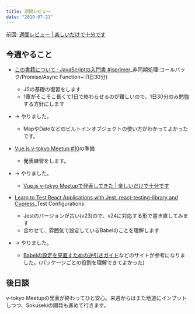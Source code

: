 ```yaml
---
title: 週間レビュー
date: "2019-07-21"
---
```


前回: [週間レビュー | 楽しいだけで十分です](https://yinm.info/20190714/)

## 今週やること
- [この書籍について · JavaScriptの入門書 #jsprimer](https://jsprimer.net/)_非同期処理:コールバック/Promise/Async Function~ (1日30分) 
  - JSの基礎の復習をします
  - 1章がそこそこ長くて1日で終わらせるのが難しいので、1日30分のみ勉強する方針にします
- -> やりました。
  - MapやDateなどのビルトインオブジェクトの使い方がわかってよかったです。

- [Vue.js v-tokyo Meetup #10](https://vuejs-meetup.connpass.com/event/138117/)の準備
  - 発表練習をします。
- -> やりました。
  - [Vue.js v-tokyo Meetupで発表してきた | 楽しいだけで十分です](https://yinm.info/20190725/)

- [Learn to Test React Applications with Jest, react-testing-library and Cypress](https://frontendmasters.com/courses/testing-react/)_Test Configurations
  - Jestのバージョンが古い(v23)ので、v24に対応する形で書き直してみます
  - 合わせて、雰囲気で設定しているBabelのことを理解します
- -> やりました。
  - [Babelの設定を見直すための逆引きガイド](https://aloerina01.github.io/blog/2018-03-19-1)などのサイトが参考になりました。(パッケージごとの役割を理解できてよかった)

## 後日談
v-tokyo Meetupの発表が終わってひと安心。来週からはまた地道にインプットしつつ、Sokusekiの開発も進めて行きます。
